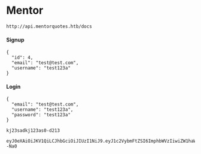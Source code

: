 # Mentor

```
http://api.mentorquotes.htb/docs
```

#### Signup

```
{
  "id": 4,
  "email": "test@test.com",
  "username": "test123a"
}
```

#### Login

```
{
  "email": "test@test.com",
  "username": "test123a",
  "password": "test123a"
}
```

```
kj23sadkj123as0-d213
```

```
eyJ0eXAiOiJKV1QiLCJhbGciOiJIUzI1NiJ9.eyJ1c2VybmFtZSI6ImphbWVzIiwiZW1haWwiOiJqYW1lc0BtZW50b3JxdW90ZXMuaHRiIn0.peGpmshcF666bimHkYIBKQN7hj5m785uKcjwbD--Na0
```
